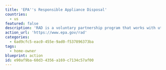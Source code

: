 ```yaml
---
title: 'EPA''s Responsible Appliance Disposal'
countries:
  - us
featured: false
description: 'RAD is a voluntary partnership program that works with utilities, retailers, manufacturers, state and local government agencies, affiliates, and others to dispose of old refrigerated appliances using the best environmental practices available.'
action_url: 'https://www.epa.gov/rad'
categories:
  - 6ad9cfc5-eac0-455e-9ad0-f537896373ba
tags:
  - home-owner
blueprint: action
id: e90af9ba-60d3-4356-a169-c7134c57af00
---
```

